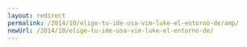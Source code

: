 ```yaml
---
layout: redirect
permalink: /2014/10/elige-tu-ide-usa-vim-luke-el-entorno-de/amp/
newUrl: /2014/10/elige-tu-ide-usa-vim-luke-el-entorno-de/
---
```

